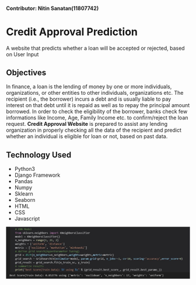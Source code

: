<h4> Contributor: Nitin Sanatan(11807742) </h4>

# Credit Approval Prediction
A website that predicts whether a loan will be accepted or rejected, based on User Input

## Objectives
In finance, a loan is the lending of money by one or more individuals, organizations, or other entities to other individuals, organizations etc. The recipient (i.e., the borrower) incurs a debt and is usually liable to pay interest on that debt until it is repaid as well as to repay the principal amount borrowed. In order to check the eligibility of the borrower, banks check few informations like Income, Age, Family Income etc. to confirm/reject the loan request. 
**Credit Approval Website** is prepared to assist any lending organization in properly checking all the data of the recipient and predict whether an individual is eligible for loan or not, based on past data.

## Technology Used
- Python3
- Django Framework
- Pandas
- Numpy
- Sklearn
- Seaborn
- HTML
- CSS
- Javascript

![](img/hyper.jpg)
